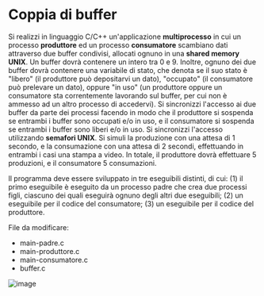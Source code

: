 Coppia di buffer
================

Si realizzi in linguaggio C/C++ un'applicazione **multiprocesso** in cui
un processo **produttore** ed un processo **consumatore** scambiano dati
attraverso due buffer condivisi, allocati ognuno in una **shared memory
UNIX**. Un buffer dovrà contenere un intero tra 0 e 9. Inoltre, ognuno
dei due buffer dovrà contenere una variabile di stato, che denota se il
suo stato è \"libero\" (il produttore può depositarvi un dato),
\"occupato\" (il consumatore può prelevare un dato), oppure \"in uso\"
(un produttore oppure un consumatore sta correntemente lavorando sul
buffer, per cui non è ammesso ad un altro processo di accedervi). Si
sincronizzi l'accesso ai due buffer da parte dei processi facendo in
modo che il produttore si sospenda se entrambi i buffer sono occupati
e/o in uso, e il consumatore si sospenda se entrambi i buffer sono
liberi e/o in uso. Si sincronizzi l'accesso utilizzando **semafori
UNIX**. Si simuli la produzione con una attesa di 1 secondo, e la
consumazione con una attesa di 2 secondi, effettuando in entrambi i casi
una stampa a video. In totale, il produttore dovrà effettuare 5
produzioni, e il consumatore 5 consumazioni.

Il programma deve essere sviluppato in tre eseguibili distinti, di cui:
(1) il primo eseguibile è eseguito da un processo padre che crea due
processi figli, ciascuno dei quali eseguirà ognuno degli altri due
eseguibili; (2) un eseguibile per il codice del consumatore; (3) un
eseguibile per il codice del produttore.

File da modificare:
- main-padre.c
- main-produttore.c
- main-consumatore.c
- buffer.c


![image](https://github.com/rnatella/esercizi_linux/blob/master/images/ambiente_globale/produttore_consumatore/coppia_di_buffer.png)
